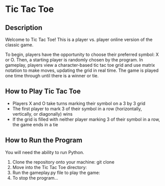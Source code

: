 # Tic Tac Toe

## Description
Welcome to Tic Tac Toe! This is a player vs. player online version of the classic game.

To begin, players have the opportunity to choose their preferred symbol: X or O. Then, a starting player is randomly chosen by the program. In gameplay, players view a character-based tic tac toe grid and use matrix notation to make moves, updating the grid in real time. The game is played one time through until there is a winner or tie.

## How to Play Tic Tac Toe
- Players X and O take turns marking their symbol on a 3 by 3 grid
- The first player to mark 3 of their symbol in a row (horizontally, vertically, or diagonally) wins
- If the grid is filled with neither player marking 3 of their symbol in a row, the game ends in a tie

## How to Run the Program
You will need the ability to run Python.
1. Clone the repository onto your machine: git clone 
2. Move into the Tic Tac Toe directory: 
3. Run the gameplay.py file to play the game: 
4. To stop the program...